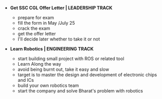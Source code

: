 - **Get SSC CGL Offer Letter  |  LEADERSHIP TRACK**
	- prepare for exam
	- fill the form in May /July 25
	- crack the exam
	- get the offer letter
	- I'll decide later whether to take it or not

- **Learn Robotics   |   ENGINEERING TRACK**
	- start building small project with ROS or related tool
	- Learn Along the way
	- avoid being burnt out, take it easy and slow
	- target is to master the design and development of electronic chips and ICs
	- build your own robotics team
	- start the company and solve Bharat's problem with robotics

